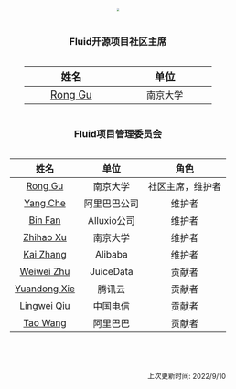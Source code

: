 <br>
<br>
<br>
<div align=center>
<img src="/fluid-horizontal-color.png" style="zoom:30%;"/>
</div>
<br>

### <center>Fluid开源项目社区主席</center>

<style>
.center 
{
  width: auto;
  display: table;
  margin-left: auto;
  margin-right: auto;
}
</style>

<div class="center">

| &nbsp;&nbsp;&nbsp;&nbsp;&nbsp;&nbsp;&nbsp;&nbsp;&nbsp;&nbsp;&nbsp;&nbsp; <font size=4.5>姓名</font>  &nbsp;&nbsp;&nbsp;&nbsp;&nbsp;&nbsp;&nbsp;&nbsp;&nbsp;&nbsp;&nbsp;&nbsp; | &nbsp;&nbsp;&nbsp;&nbsp;&nbsp;&nbsp;&nbsp;&nbsp;&nbsp;&nbsp;&nbsp;&nbsp; <font size=4.5>单位</font> &nbsp;&nbsp;&nbsp;&nbsp;&nbsp;&nbsp;&nbsp;&nbsp;&nbsp;&nbsp;&nbsp;&nbsp; |
| :----------------------------------------------------------: | :----------------------------------------------------------: |
|              <font size=4.5>[Rong Gu]()</font>               |                           南京大学                           |

</div>



### <center>Fluid项目管理委员会</center>


<p align="center"></p>

<div class="center">


|       姓名       |     单位     |       角色       |
| :--------------: | :----------: | :--------------: |
|   [Rong Gu]()    |   南京大学   | 社区主席，维护者 |
|   [Yang Che]()   | 阿里巴巴公司 |      维护者      |
|   [Bin Fan]()    | Alluxio公司  |      维护者      |
|  [Zhihao Xu]()   |   南京大学   |      维护者      |
|  [Kai Zhang]()   |   Alibaba    |      维护者      |
|  [Weiwei Zhu]()  |  JuiceData   |      贡献者      |
| [Yuandong Xie]() |    腾讯云    |      贡献者      |
| [Lingwei Qiu]()  |   中国电信   |      贡献者      |
|   [Tao Wang]()   |   阿里巴巴   |      贡献者      |


<br>
<br>
<br>
<div align=right style="font-size:12px">上次更新时间: 2022/9/10</div>
</div>
</div>